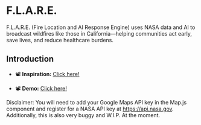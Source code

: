 # F.L.A.R.E.
F.L.A.R.E. (Fire Location and AI Response Engine) uses NASA data and AI to broadcast wildfires like those in California—helping communities act early, save lives, and reduce healthcare burdens.

## Introduction

- 📽️ **Inspiration:** [Click here!](https://youtu.be/EkiAaN3rWZY)

- 📽️ **Demo:** [Click here!](https://youtu.be/kV0KhqkaxAA&t)




Disclaimer:
You will need to add your Google Maps API key in the Map.js component and register for a NASA API key at https://api.nasa.gov. Additionally, this is also very buggy and W.I.P. At the moment.
